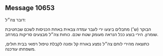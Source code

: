 ## Message 10653

דובר צה״ל:

הבוקר (ש׳) מחבלים ביצעו ירי לעבר עמדה צבאית באחת הכניסות לשכם שבחטיבת שומרון. הירי בוצע ככל הנראה מעומק שטח שכם.
כוחות צה״ל מבצעים סריקות במרחב. 

כתוצאה מהירי לוחם צה״ל נפצע באורח קל ופונה לקבלת טיפול רפואי בבית חולים, משפחתו עודכנה.

